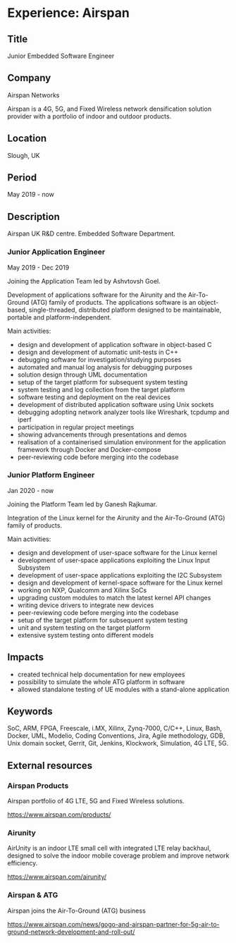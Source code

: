 # Experience: Airspan

## Title

Junior Embedded Software Engineer

## Company

Airspan Networks

Airspan is a 4G, 5G, and Fixed Wireless network densification solution provider with a portfolio of indoor and outdoor products.

## Location

Slough, UK

## Period

May 2019 - now

## Description

Airspan UK R&D centre. Embedded Software Department.

### Junior Application Engineer

May 2019 - Dec 2019

Joining the Application Team led by Ashvtovsh Goel.

Development of applications software for the Airunity and the Air-To-Ground (ATG) family of products. The applications software is an object-based, single-threaded, distributed platform designed to be maintainable, portable and platform-independent.

Main activities:

* design and development of application software in object-based C
* design and development of automatic unit-tests in C++
* debugging software for investigation/studying purposes
* automated and manual log analysis for debugging purposes
* solution design through UML documentation
* setup of the target platform for subsequent system testing
* system testing and log collection from the target platform
* software testing and deployment on the real devices
* development of distributed application software using Unix sockets
* debugging adopting network analyzer tools like Wireshark, tcpdump and iperf
* participation in regular project meetings
* showing advancements through presentations and demos
* realisation of a containerised simulation environment for the application framework through Docker and Docker-compose
* peer-reviewing code before merging into the codebase

### Junior Platform Engineer

Jan 2020 - now

Joining the Platform Team led by Ganesh Rajkumar.

Integration of the Linux kernel for the Airunity and the Air-To-Ground (ATG) family of products.

Main activities:

* design and development of user-space software for the Linux kernel
* development of user-space applications exploiting the Linux Input Subsystem
* development of user-space applications exploiting the I2C Subsystem
* design and development of kernel-space software for the Linux kernel
* working on NXP, Qualcomm and Xilinx SoCs
* upgrading custom modules to match the latest kernel API changes
* writing device drivers to integrate new devices
* peer-reviewing code before merging into the codebase
* setup of the target platform for subsequent system testing
* unit and system testing on the target platform
* extensive system testing onto different models

## Impacts

* created technical help documentation for new employees
* possibility to simulate the whole ATG platform in software
* allowed standalone testing of UE modules with a stand-alone application

## Keywords

SoC, ARM, FPGA, Freescale, i.MX, Xilinx, Zynq-7000, C/C++, Linux, Bash, Docker, UML, Modelio, Coding Conventions, Jira, Agile methodology, GDB, Unix domain socket, Gerrit, Git, Jenkins, Klockwork, Simulation, 4G LTE, 5G.

## External resources

### Airspan Products

Airspan portfolio of 4G LTE, 5G and Fixed Wireless solutions.

<https://www.airspan.com/products/>

### Airunity

AirUnity is an indoor LTE small cell with integrated LTE relay backhaul, designed to solve the indoor mobile coverage problem and improve network efficiency.

https://www.airspan.com/airunity/

### Airspan & ATG

Airspan joins the Air-To-Ground (ATG) business

<https://www.airspan.com/news/gogo-and-airspan-partner-for-5g-air-to-ground-network-development-and-roll-out/>
